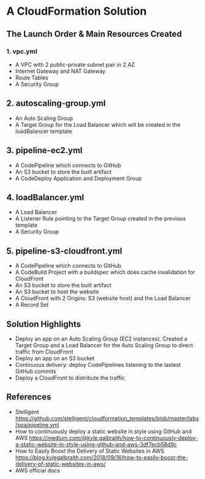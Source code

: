 # A CloudFormation Solution

## The Launch Order & Main Resources Created

### 1. vpc.yml

- A VPC with 2 public-private subnet pair in 2 AZ
- Internet Gateway and NAT Gateway
- Route Tables
- A Security Group

## 2. autoscaling-group.yml

- An Auto Scaling Group
- A Target Group for the Load Balancer which will be created in the loadBalancer template

## 3. pipeline-ec2.yml

- A CodePipeline which connects to GitHub
- An S3 bucket to store the built artifact
- A CodeDeploy Application and Deployment Group

## 4. loadBalancer.yml

- A Load Balancer
- A Listener Rule pointing to the Target Group created in the previous template
- A Security Group

## 5. pipeline-s3-cloudfront.yml

- A CodePipeline which connects to GitHub
- A CodeBuild Project with a buildspec which does cache invalidation for CloudFront
- An S3 bucket to store the built artifact
- An S3 bucket to host the website
- A CloudFront with 2 Origins: S3 (website host) and the Load Balancer
- A Record Set

## Solution Highlights

- Deploy an app on an Auto Scaling Group (EC2 instances). Created a Target Group and a Load Balancer for the Auto Scaling Group to direct traffic from CloudFront
- Deploy an app on an S3 bucket
- Continuous delivery: deploy CodePipelines listening to the lastest GitHub commits
- Deploy a CloudFront to distribute the traffic

## References

- Stelligent https://github.com/stelligent/cloudformation_templates/blob/master/labs/spa/pipeline.yml
- How to continuously deploy a static website in style using GitHub and AWS 
  https://medium.com/@kyle.galbraith/how-to-continuously-deploy-a-static-website-in-style-using-github-and-aws-3df7ecb58d9c
- How to Easily Boost the Delivery of Static Websites in AWS
  https://blog.kylegalbraith.com/2018/09/16/how-to-easily-boost-the-delivery-of-static-websites-in-aws/
- AWS official docs
